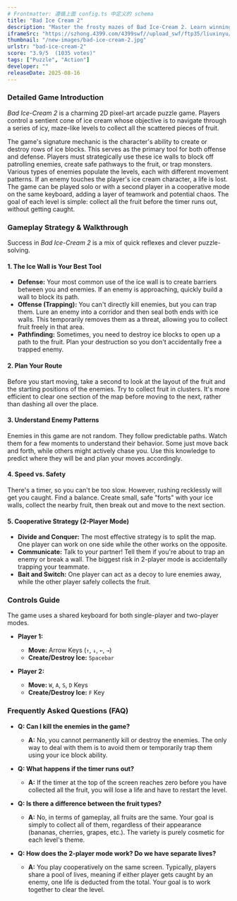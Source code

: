 ```yaml
---
# Frontmatter: 遵循上面 config.ts 中定义的 schema
title: "Bad Ice Cream 2"
description: "Master the frosty mazes of Bad Ice-Cream 2. Learn winning strategies, controls, and tips to collect all the fruit while freezing and smashing your enemies."
iframeSrc: "https://szhong.4399.com/4399swf//upload_swf/ftp35/liuxinyu/20210128/x6/index.html"
thumbnail: "/new-images/bad-ice-cream-2.jpg"
urlstr: "bad-ice-cream-2"
score: "3.9/5  (1035 votes)"
tags: ["Puzzle", "Action"]
developer: ""
releaseDate: 2025-08-16
---
```

 


### Detailed Game Introduction

*Bad Ice-Cream 2* is a charming 2D pixel-art arcade puzzle game. Players control a sentient cone of ice cream whose objective is to navigate through a series of icy, maze-like levels to collect all the scattered pieces of fruit.

The game's signature mechanic is the character's ability to create or destroy rows of ice blocks. This serves as the primary tool for both offense and defense. Players must strategically use these ice walls to block off patrolling enemies, create safe pathways to the fruit, or trap monsters. Various types of enemies populate the levels, each with different movement patterns. If an enemy touches the player's ice cream character, a life is lost. The game can be played solo or with a second player in a cooperative mode on the same keyboard, adding a layer of teamwork and potential chaos. The goal of each level is simple: collect all the fruit before the timer runs out, without getting caught.

### Gameplay Strategy & Walkthrough

Success in *Bad Ice-Cream 2* is a mix of quick reflexes and clever puzzle-solving.

#### 1. The Ice Wall is Your Best Tool
*   **Defense:** Your most common use of the ice wall is to create barriers between you and enemies. If an enemy is approaching, quickly build a wall to block its path.
*   **Offense (Trapping):** You can't directly kill enemies, but you can trap them. Lure an enemy into a corridor and then seal both ends with ice walls. This temporarily removes them as a threat, allowing you to collect fruit freely in that area.
*   **Pathfinding:** Sometimes, you need to destroy ice blocks to open up a path to the fruit. Plan your destruction so you don't accidentally free a trapped enemy.

#### 2. Plan Your Route
Before you start moving, take a second to look at the layout of the fruit and the starting positions of the enemies. Try to collect fruit in clusters. It's more efficient to clear one section of the map before moving to the next, rather than dashing all over the place.

#### 3. Understand Enemy Patterns
Enemies in this game are not random. They follow predictable paths. Watch them for a few moments to understand their behavior. Some just move back and forth, while others might actively chase you. Use this knowledge to predict where they will be and plan your moves accordingly.

#### 4. Speed vs. Safety
There's a timer, so you can't be too slow. However, rushing recklessly will get you caught. Find a balance. Create small, safe "forts" with your ice walls, collect the nearby fruit, then break out and move to the next section.

#### 5. Cooperative Strategy (2-Player Mode)
*   **Divide and Conquer:** The most effective strategy is to split the map. One player can work on one side while the other works on the opposite.
*   **Communicate:** Talk to your partner! Tell them if you're about to trap an enemy or break a wall. The biggest risk in 2-player mode is accidentally trapping your teammate.
*   **Bait and Switch:** One player can act as a decoy to lure enemies away, while the other player safely collects the fruit.

### Controls Guide

The game uses a shared keyboard for both single-player and two-player modes.

*   **Player 1:**
    *   **Move:** Arrow Keys (`↑`, `↓`, `←`, `→`)
    *   **Create/Destroy Ice:** `Spacebar`

*   **Player 2:**
    *   **Move:** `W`, `A`, `S`, `D` Keys
    *   **Create/Destroy Ice:** `F` Key

### Frequently Asked Questions (FAQ)

*   **Q: Can I kill the enemies in the game?**
    *   **A:** No, you cannot permanently kill or destroy the enemies. The only way to deal with them is to avoid them or temporarily trap them using your ice block ability.

*   **Q: What happens if the timer runs out?**
    *   **A:** If the timer at the top of the screen reaches zero before you have collected all the fruit, you will lose a life and have to restart the level.

*   **Q: Is there a difference between the fruit types?**
    *   **A:** No, in terms of gameplay, all fruits are the same. Your goal is simply to collect all of them, regardless of their appearance (bananas, cherries, grapes, etc.). The variety is purely cosmetic for each level's theme.

*   **Q: How does the 2-player mode work? Do we have separate lives?**
    *   **A:** You play cooperatively on the same screen. Typically, players share a pool of lives, meaning if either player gets caught by an enemy, one life is deducted from the total. Your goal is to work together to clear the level.

